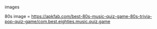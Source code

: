 

images 

80s image = https://apkfab.com/best-80s-music-quiz-game-80s-trivia-pop-quiz-game/com.best.eighties.music.quiz.game
